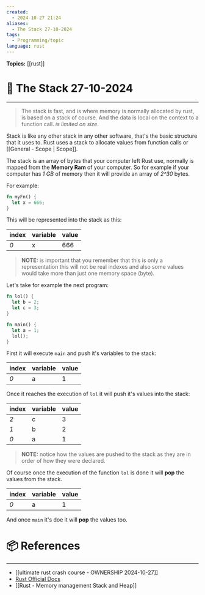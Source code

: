 ```yaml
---
created:
  - 2024-10-27 21:24
aliases:
  - The Stack 27-10-2024
tags:
  - Programming/topic
language: rust
---
```


**Topics:** [[rust]]

# 📃 The Stack 27-10-2024

---
> The stack is fast, and is where memory is normally allocated by rust, is based on a stack of course. And the data is local on the context to a function call. *is limited on size*.

Stack is like any other stack in any other software, that's the basic structure that it uses to. Rust uses a stack to allocate values from function calls or [[General - Scope | Scope]].

The stack is an array of bytes that your computer left Rust use, normally is mapped from the **Memory Ram** of your computer.
So for example if your computer has *1 GB* of memory then it will provide an array of *2^30* bytes.

For example:
```rust
fn myFn() {
  let x = 666;
}
```

This will be represented into the stack as this:

| **index** | **variable** | **value** |
| --------- | ------------ | --------- |
| *0*       | x            | 666       |

> **NOTE:** is important that you remember that this is only a representation this will not be real indexes and also some values would take more than just one memory space (byte).

Let's take for example the next program:

```rust
fn lol() {
  let b = 2;
  let c = 3;
}

fn main() {
  let a = 1;
  lol();
}
```

First it will execute `main` and push it's variables to the stack:

| **index** | **variable** | **value** |
| --------- | ------------ | --------- |
| *0*       | a            | 1         |

Once it reaches the execution of `lol` it will push it's values into the stack:

| **index** | **variable** | **value** |
| --------- | ------------ | --------- |
| *2*       | c            | 3         |
| *1*       | b            | 2         |
| *0*       | a            | 1         |
> **NOTE:** notice how the values are pushed to the stack as they are in order of how they were declared.

Of course once the execution of the function `lol` is done it will **pop** the values from the stack.

| **index** | **variable** | **value** |
| --------- | ------------ | --------- |
| *0*       | a            | 1         |
And once `main` it's doe it will **pop** the values too.

# 📦 References

---

- [[ultimate rust crash course - OWNERSHIP 2024-10-27]]
- [Rust Official Docs](https://web.mit.edu/rust-lang_v1.25/arch/amd64_ubuntu1404/share/doc/rust/html/book/first-edition/the-stack-and-the-heap.html)
- [[Rust - Memory management Stack and Heap]]

